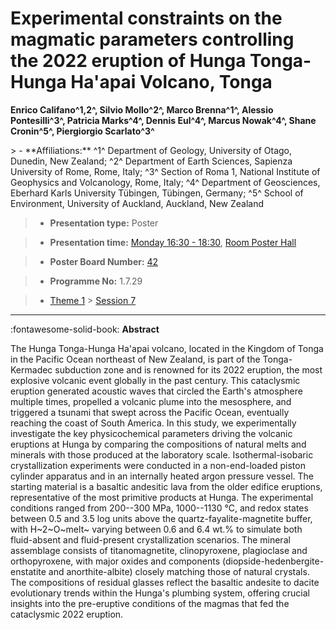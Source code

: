 # Experimental constraints on the magmatic parameters controlling the 2022 eruption of Hunga Tonga-Hunga Ha\'apai Volcano, Tonga

**Enrico Califano^1,2^, Silvio Mollo^2^, Marco Brenna^1^, Alessio Pontesilli^3^, Patricia Marks^4^, Dennis Eul^4^, Marcus Nowak^4^, Shane Cronin^5^, Piergiorgio Scarlato^3^**

<!-- more -->> - **Affiliations:** ^1^ Department of Geology, University of Otago, Dunedin, New Zealand; ^2^ Department of Earth Sciences, Sapienza University of Rome, Rome, Italy; ^3^ Section of Roma 1, National Institute of Geophysics and Volcanology, Rome, Italy; ^4^ Department of Geosciences, Eberhard Karls University Tübingen, Tübingen, Germany; ^5^ School of Environment, University of Auckland, Auckland, New Zealand 

> - **Presentation type:** Poster

> - **Presentation time:** [Monday 16:30 - 18:30](../sessions_comparison.md#__tabbed_1_6), [Room Poster Hall](../maps_venue.md#__tabbed_1_1)

> - **Poster Board Number:** [42](../map_poster_boards.md#monday)

> - **Programme No:** 1.7.29

> - [Theme 1](../theme1.md) > [Session 7](../sessions/session-1-7.md)

--- 

:fontawesome-solid-book: **Abstract**

The Hunga Tonga-Hunga Ha'apai volcano, located in the Kingdom of Tonga in the Pacific Ocean northeast of New Zealand, is part of the Tonga-Kermadec subduction zone and is renowned for its 2022 eruption, the most explosive volcanic event globally in the past century. This cataclysmic eruption generated acoustic waves that circled the Earth's atmosphere multiple times, propelled a volcanic plume into the mesosphere, and triggered a tsunami that swept across the Pacific Ocean, eventually reaching the coast of South America. In this study, we experimentally investigate the key physicochemical parameters driving the volcanic eruptions at Hunga by comparing the compositions of natural melts and minerals with those produced at the laboratory scale. Isothermal-isobaric crystallization experiments were conducted in a non-end-loaded piston cylinder apparatus and in an internally heated argon pressure vessel. The starting material is a basaltic andesitic lava from the older edifice eruptions, representative of the most primitive products at Hunga. The experimental conditions ranged from 200--300 MPa, 1000--1130 °C, and redox states between 0.5 and 3.5 log units above the quartz-fayalite-magnetite buffer, with H~2~O~melt~ varying between 0.6 and 6.4 wt.% to simulate both fluid-absent and fluid-present crystallization scenarios. The mineral assemblage consists of titanomagnetite, clinopyroxene, plagioclase and orthopyroxene, with major oxides and components (diopside-hedenbergite-enstatite and anorthite-albite) closely matching those of natural crystals. The compositions of residual glasses reflect the basaltic andesite to dacite evolutionary trends within the Hunga's plumbing system, offering crucial insights into the pre-eruptive conditions of the magmas that fed the cataclysmic 2022 eruption.

